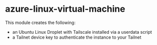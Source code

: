 # azure-linux-virtual-machine

This module creates the following:

- an Ubuntu Linux Droplet with Tailscale installed via a userdata script
- a Tailnet device key to authenticate the instance to your Tailnet
